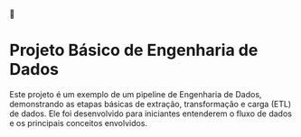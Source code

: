 
🚀<h1>Projeto Básico de Engenharia de Dados</h1>
Este projeto é um exemplo  de um pipeline de Engenharia de Dados, demonstrando as etapas básicas de extração, transformação e carga (ETL) de dados. Ele foi desenvolvido para iniciantes entenderem o fluxo de dados e os principais conceitos envolvidos.
